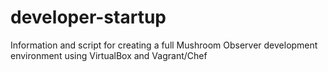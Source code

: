 developer-startup
=================

Information and script for creating a full Mushroom Observer development environment using VirtualBox and Vagrant/Chef